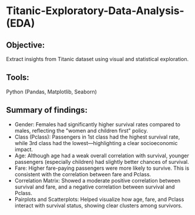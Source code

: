 # Titanic-Exploratory-Data-Analysis-(EDA)
## Objective: 
Extract insights from Titanic dataset using visual and statistical exploration.
 
## Tools: 
Python (Pandas, Matplotlib, Seaborn)

## Summary of findings:
- Gender: Females had significantly higher survival rates compared to males, reflecting the "women and children first" policy.
- Class (Pclass): Passengers in 1st class had the highest survival rate, while 3rd class had the lowest—highlighting a clear socioeconomic impact.
- Age: Although age had a weak overall correlation with survival, younger passengers (especially children) had slightly better chances of survival.
- Fare: Higher fare-paying passengers were more likely to survive. This is consistent with the correlation between fare and Pclass.
- Correlation Matrix: Showed a moderate positive correlation between survival and fare, and a negative correlation between survival and Pclass.
- Pairplots and Scatterplots: Helped visualize how age, fare, and Pclass interact with survival status, showing clear clusters among survivors.


